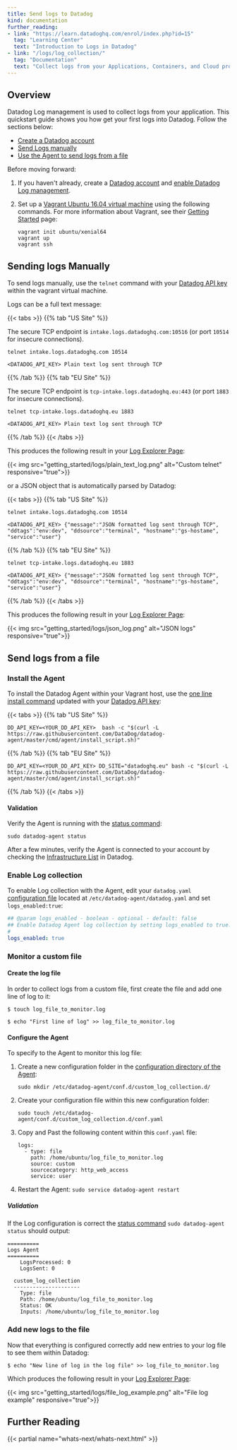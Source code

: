 ```yaml
---
title: Send logs to Datadog
kind: documentation
further_reading:
- link: "https://learn.datadoghq.com/enrol/index.php?id=15"
  tag: "Learning Center"
  text: "Introduction to Logs in Datadog"
- link: "/logs/log_collection/"
  tag: "Documentation"
  text: "Collect logs from your Applications, Containers, and Cloud providers"
---
```


## Overview

Datadog Log management is used to collect logs from your application. This quickstart guide shows you how get your first logs into Datadog. Follow the sections below:

* [Create a Datadog account](#create-a-datadog-account)
* [Send Logs manually](#sending-logs-manually)
* [Use the Agent to send logs from a file](#send-logs-from-a-file)

Before moving forward:

1. If you haven't already, create a [Datadog account][1] and [enable Datadog Log management][2].
2. Set up a [Vagrant Ubuntu 16.04 virtual machine][3] using the following commands. For more information about Vagrant, see their [Getting Started][4] page:

    ```
    vagrant init ubuntu/xenial64
    vagrant up
    vagrant ssh
    ```

## Sending logs Manually

To send logs manually, use the `telnet` command with your [Datadog API key][5] within the vagrant virtual machine.

Logs can be a full text message:

{{< tabs >}}
{{% tab "US Site" %}}

The secure TCP endpoint is `intake.logs.datadoghq.com:10516` (or port `10514` for insecure connections).

```
telnet intake.logs.datadoghq.com 10514

<DATADOG_API_KEY> Plain text log sent through TCP
```

{{% /tab %}}
{{% tab "EU Site" %}}

The secure TCP endpoint is `tcp-intake.logs.datadoghq.eu:443` (or port `1883` for insecure connections).

```
telnet tcp-intake.logs.datadoghq.eu 1883

<DATADOG_API_KEY> Plain text log sent through TCP
```

{{% /tab %}}
{{< /tabs >}}

This produces the following result in your [Log Explorer Page][2]:

{{< img src="getting_started/logs/plain_text_log.png" alt="Custom telnet" responsive="true">}}

or a JSON object that is automatically parsed by Datadog:

{{< tabs >}}
{{% tab "US Site" %}}

```
telnet intake.logs.datadoghq.com 10514

<DATADOG_API_KEY> {"message":"JSON formatted log sent through TCP", "ddtags":"env:dev", "ddsource":"terminal", "hostname":"gs-hostame", "service":"user"}
```

{{% /tab %}}
{{% tab "EU Site" %}}

```
telnet tcp-intake.logs.datadoghq.eu 1883

<DATADOG_API_KEY> {"message":"JSON formatted log sent through TCP", "ddtags":"env:dev", "ddsource":"terminal", "hostname":"gs-hostame", "service":"user"}
```

{{% /tab %}}
{{< /tabs >}}

This produces the following result in your [Log Explorer Page][2]:

{{< img src="getting_started/logs/json_log.png" alt="JSON logs" responsive="true">}}

## Send logs from a file

### Install the Agent

To install the Datadog Agent within your Vagrant host, use the [one line install command][6] updated with your [Datadog API key][7]:

{{< tabs >}}
{{% tab "US Site" %}}

```
DD_API_KEY=<YOUR_DD_API_KEY>  bash -c "$(curl -L https://raw.githubusercontent.com/DataDog/datadog-agent/master/cmd/agent/install_script.sh)"
```

{{% /tab %}}
{{% tab "EU Site" %}}

```
DD_API_KEY=<YOUR_DD_API_KEY> DD_SITE="datadoghq.eu" bash -c "$(curl -L https://raw.githubusercontent.com/DataDog/datadog-agent/master/cmd/agent/install_script.sh)"
```

{{% /tab %}}
{{< /tabs >}}

#### Validation

Verify the Agent is running with the [status command][8]:

```
sudo datadog-agent status
```

After a few minutes, verify the Agent is connected to your account by checking the [Infrastructure List][9] in Datadog.

### Enable Log collection

To enable Log collection with the Agent, edit your `datadog.yaml` [configuration file][10] located at `/etc/datadog-agent/datadog.yaml` and set `logs_enabled:true`:

```yaml
## @param logs_enabled - boolean - optional - default: false
## Enable Datadog Agent log collection by setting logs_enabled to true.
#
logs_enabled: true
```

### Monitor a custom file
#### Create the log file

In order to collect logs from a custom file, first create the file and add one line of log to it:

```
$ touch log_file_to_monitor.log

$ echo "First line of log" >> log_file_to_monitor.log
```

#### Configure the Agent

To specify to the Agent to monitor this log file:

1. Create a new configuration folder in the [configuration directory of the Agent][11]:

    ```
    sudo mkdir /etc/datadog-agent/conf.d/custom_log_collection.d/
    ```

2. Create your configuration file within this new configuration folder:

    ```
    sudo touch /etc/datadog-agent/conf.d/custom_log_collection.d/conf.yaml
    ```

3. Copy and Past the following content within this `conf.yaml` file:

      ```
      logs:
        - type: file
          path: /home/ubuntu/log_file_to_monitor.log
          source: custom
          sourcecategory: http_web_access
          service: user
      ```

4. Restart the Agent: `sudo service datadog-agent restart`

##### Validation

If the Log configuration is correct the [status command][8] `sudo datadog-agent status` should output:

```
==========
Logs Agent
==========
    LogsProcessed: 0
    LogsSent: 0

  custom_log_collection
  ---------------------
    Type: file
    Path: /home/ubuntu/log_file_to_monitor.log
    Status: OK
    Inputs: /home/ubuntu/log_file_to_monitor.log
```

### Add new logs to the file

Now that everything is configured correctly add new entries to your log file to see them within Datadog:

```
$ echo "New line of log in the log file" >> log_file_to_monitor.log
```

Which produces the following result in your [Log Explorer Page][2]:

{{< img src="getting_started/logs/file_log_example.png" alt="File log example" responsive="true">}}

## Further Reading

{{< partial name="whats-next/whats-next.html" >}}

[1]: https://www.datadoghq.com
[2]: https://app.datadoghq.com/logs
[3]: https://app.vagrantup.com/ubuntu/boxes/xenial64
[4]: https://www.vagrantup.com/intro/getting-started/index.html
[5]: https://app.datadoghq.com/account/settings#api
[6]: https://app.datadoghq.com/account/settings#agent/ubuntu
[7]: https://app.datadoghq.com/account/settings#api
[8]: /agent/guide/agent-commands/?tab=agentv6#agent-information
[9]: https://app.datadoghq.com/infrastructure
[10]: /agent/guide/agent-configuration-files/?tab=agentv6#agent-main-configuration-file
[11]: /agent/guide/agent-configuration-files/?tab=agentv6#agent-configuration-directory
